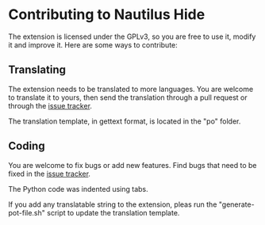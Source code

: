 Contributing to Nautilus Hide
=============================

The extension is licensed under the GPLv3, so you are free to use it, modify it
and improve it.
Here are some ways to contribute:


## Translating

The extension needs to be translated to more languages. You are welcome to
translate it to yours, then send the translation through a pull request or
through the [issue tracker][issues].

The translation template, in gettext format, is located in the "po" folder.


## Coding

You are welcome to fix bugs or add new features.
Find bugs that need to be fixed in the [issue tracker][issues].

The Python code was indented using tabs.

If you add any translatable string to the extension, pleas run the
"generate-pot-file.sh" script to update the translation template.



[issues]: https://github.com/brunonova/nautilus-hide/issues
